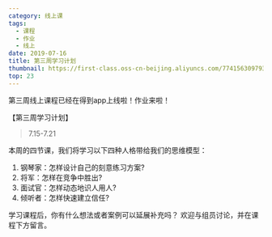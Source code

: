 ```yaml
---
category: 线上课
tags:
  - 课程
  - 作业
  - 线上
date: 2019-07-16
title: 第三周学习计划
thumbnail: https://first-class.oss-cn-beijing.aliyuncs.com/7741563097937_.pic_hd.jpg
top: 23
---
```


第三周线上课程已经在得到app上线啦！作业来啦！
<!-- more -->

【第三周学习计划】
> 7.15-7.21

本周的四节课，我们将学习以下四种人格带给我们的思维模型：

1. 钢琴家：怎样设计自己的刻意练习方案?
2. 将军：怎样在竞争中胜出?
3. 面试官：怎样动态地识人用人?
4. 倾听者：怎样快速建立信任?

学习课程后，你有什么想法或者案例可以延展补充吗？
欢迎与组员讨论，并在课程下方留言。